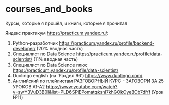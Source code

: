 # courses_and_books
Курсы, которые я прошёл, и книги, которые я прочитал

Яндекс практикум https://practicum.yandex.ru/:
1. Python-разработчик https://practicum.yandex.ru/profile/backend-developer/ (20% вводная часть)
2. Специалист по Data Science https://practicum.yandex.ru/profile/data-scientist/ (11% вводная часть) 
3. Специалист по Data Science плюс https://practicum.yandex.ru/profile/data-scientist/  
4. Duolingo english (на 'Раздел 96') https://www.duolingo.com/
5. Английский по плейлистам РАЗГОВОРНЫЙ КУРС - ЗАГОВОРИ ЗА 25 УРОКОВ A1-A2 https://www.youtube.com/watch?v=swY3VuD3B0I&list=PLD6SPjEPomatqksnI7khGOkOyeBOb7dYf (Урок №11)
